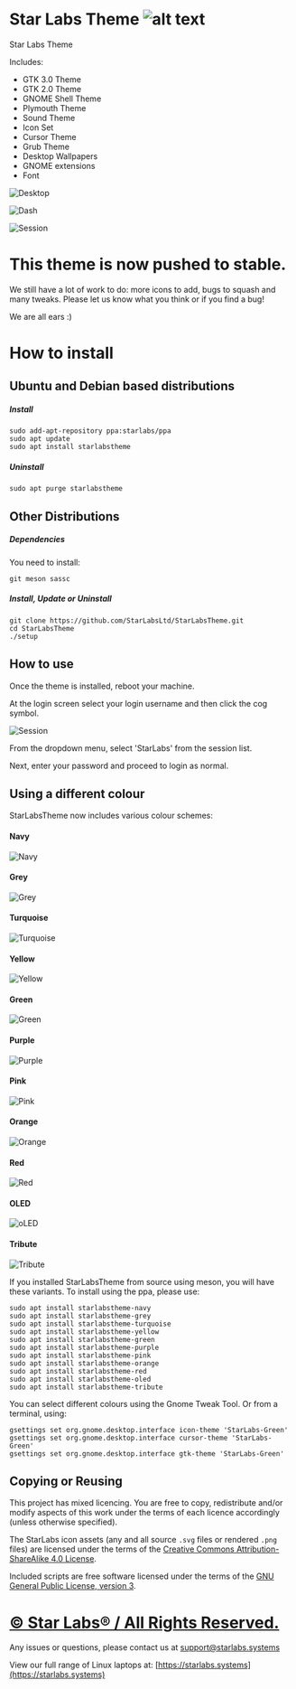 # Star Labs Theme ![alt text](https://cdn.shopify.com/s/files/1/2059/5897/files/Star_50x.png?v=1513954416 "Star Labs Systems")
Star Labs Theme

Includes:
* GTK 3.0 Theme
* GTK 2.0 Theme
* GNOME Shell Theme
* Plymouth Theme
* Sound Theme
* Icon Set
* Cursor Theme
* Grub Theme
* Desktop Wallpapers
* GNOME extensions
* Font

![Desktop](Screenshots/Desktop.png)

![Dash](Screenshots/Dash.png)

![Session](Screenshots/Session.png)

# This theme is now pushed to stable.
We still have a lot of work to do: more icons to add, bugs to squash and many tweaks. Please let us know what you think or if you find a bug!

We are all ears :)

# How to install
## Ubuntu and Debian based distributions
##### Install
```
sudo add-apt-repository ppa:starlabs/ppa
sudo apt update
sudo apt install starlabstheme
```
##### Uninstall
```
sudo apt purge starlabstheme
```


## Other Distributions
##### Dependencies
You need to install:
```
git meson sassc
```
##### Install, Update or Uninstall
```
git clone https://github.com/StarLabsLtd/StarLabsTheme.git
cd StarLabsTheme
./setup
```

## How to use

Once the theme is installed, reboot your machine.

At the login screen select your login username and then click the cog symbol.

![Session](Screenshots/Session-cropped.png)

From the dropdown menu, select 'StarLabs' from the session list.

Next, enter your password and proceed to login as normal.

## Using a different colour

StarLabsTheme now includes various colour schemes:
#### Navy
![Navy](backgrounds/StarWallpaper0Navy.png)
#### Grey
![Grey](backgrounds/StarWallpaper0Grey.png)
#### Turquoise
![Turquoise](backgrounds/StarWallpaper0Turquoise.png)
#### Yellow
![Yellow](backgrounds/StarWallpaper0Yellow.png)
#### Green
![Green](backgrounds/StarWallpaper0Green.png)
#### Purple
![Purple](backgrounds/StarWallpaper0Purple.png)
#### Pink
![Pink](backgrounds/StarWallpaper0Pink.png)
#### Orange
![Orange](backgrounds/StarWallpaper0Orange.png)
#### Red
![Red](backgrounds/StarWallpaper0Red.png)
#### OLED
![oLED](backgrounds/StarWallpaper0OLED.png)
#### Tribute
![Tribute](backgrounds/StarWallpaper0Tribute.png)

If you installed StarLabsTheme from source using meson, you will have these variants. To install using the ppa, please use:
```
sudo apt install starlabstheme-navy
sudo apt install starlabstheme-grey
sudo apt install starlabstheme-turquoise
sudo apt install starlabstheme-yellow
sudo apt install starlabstheme-green
sudo apt install starlabstheme-purple
sudo apt install starlabstheme-pink
sudo apt install starlabstheme-orange
sudo apt install starlabstheme-red
sudo apt install starlabstheme-oled
sudo apt install starlabstheme-tribute

```

You can select different colours using the Gnome Tweak Tool. Or from a terminal, using:
```
gsettings set org.gnome.desktop.interface icon-theme 'StarLabs-Green'
gsettings set org.gnome.desktop.interface cursor-theme 'StarLabs-Green'
gsettings set org.gnome.desktop.interface gtk-theme 'StarLabs-Green'
```


## Copying or Reusing

This project has mixed licencing. You are free to copy, redistribute and/or modify aspects of this work under the terms of each licence accordingly (unless otherwise specified).

The StarLabs icon assets (any and all source `.svg` files or rendered `.png` files) are licensed under the terms of the [Creative Commons Attribution-ShareAlike 4.0 License](https://creativecommons.org/licenses/by-sa/4.0/).

Included scripts are free software licensed under the terms of the [GNU General Public License, version 3](https://www.gnu.org/licenses/gpl-3.0.txt).


# [© Star Labs® / All Rights Reserved.](https://starlabs.systems)
Any issues or questions, please contact us at [support@starlabs.systems](mailto:supportstarlabs.systems)

View our full range of Linux laptops at: [https://starlabs.systems](https://starlabs.systems)


